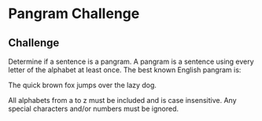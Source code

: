 # Pangram Challenge

## Challenge

Determine if a sentence is a pangram. A pangram is a sentence using every letter of the alphabet at least once. The best known English pangram is:

The quick brown fox jumps over the lazy dog.

All alphabets from a to z must be included and is case insensitive. Any special characters and/or numbers must be ignored.
